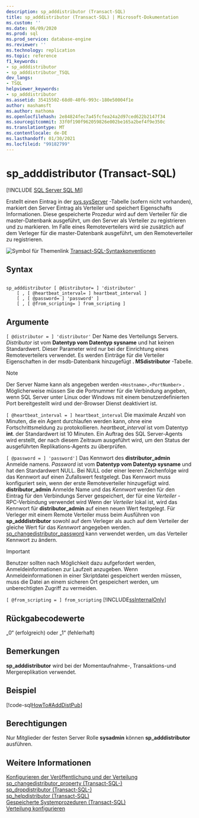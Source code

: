 ```yaml
---
description: sp_adddistributor (Transact-SQL)
title: sp_adddistributor (Transact-SQL) | Microsoft-Dokumentation
ms.custom: ''
ms.date: 06/09/2020
ms.prod: sql
ms.prod_service: database-engine
ms.reviewer: ''
ms.technology: replication
ms.topic: reference
f1_keywords:
- sp_adddistributor
- sp_adddistributor_TSQL
dev_langs:
- TSQL
helpviewer_keywords:
- sp_adddistributor
ms.assetid: 35415502-68d0-40f6-993c-180e50004f1e
author: mashamsft
ms.author: mathoma
ms.openlocfilehash: 2e84824fec7a45fcfea24a2d97ced622b2147f34
ms.sourcegitcommit: 33f0f190f962059826e002be165a2bef4f9e350c
ms.translationtype: MT
ms.contentlocale: de-DE
ms.lasthandoff: 01/30/2021
ms.locfileid: "99182799"
---
```

# <a name="sp_adddistributor-transact-sql"></a>sp_adddistributor (Transact-SQL)
[!INCLUDE [SQL Server SQL MI](../../includes/applies-to-version/sql-asdbmi.md)]

  Erstellt einen Eintrag in der [sys.sysServer](../../relational-databases/system-compatibility-views/sys-sysservers-transact-sql.md) -Tabelle (sofern nicht vorhanden), markiert den Server Eintrag als Verteiler und speichert Eigenschafts Informationen. Diese gespeicherte Prozedur wird auf dem Verteiler für die master-Datenbank ausgeführt, um den Server als Verteiler zu registrieren und zu markieren. Im Falle eines Remoteverteilers wird sie zusätzlich auf dem Verleger für die master-Datenbank ausgeführt, um den Remoteverteiler zu registrieren.  
  
 ![Symbol für Themenlink](../../database-engine/configure-windows/media/topic-link.gif "Symbol für Themenlink") [Transact-SQL-Syntaxkonventionen](../../t-sql/language-elements/transact-sql-syntax-conventions-transact-sql.md)  
  
## <a name="syntax"></a>Syntax  
  
```  
  
sp_adddistributor [ @distributor= ] 'distributor'   
    [ , [ @heartbeat_interval= ] heartbeat_interval ]   
    [ , [ @password= ] 'password' ]   
    [ , [ @from_scripting= ] from_scripting ]  
```  
  
## <a name="arguments"></a>Argumente  
`[ @distributor = ] 'distributor'` Der Name des Verteilungs Servers. *Distributor* ist vom **Datentyp vom Datentyp sysname** und hat keinen Standardwert. Dieser Parameter wird nur bei der Einrichtung eines Remoteverteilers verwendet. Es werden Einträge für die Verteiler Eigenschaften in der msdb-Datenbank hinzugefügt **. MSdistributor** -Tabelle.  

> [!NOTE]
> Der Server Name kann als angegeben werden `<Hostname>,<PortNumber>` . Möglicherweise müssen Sie die Portnummer für die Verbindung angeben, wenn SQL Server unter Linux oder Windows mit einem benutzerdefinierten Port bereitgestellt wird und der-Browser Dienst deaktiviert ist.

`[ @heartbeat_interval = ] heartbeat_interval` Die maximale Anzahl von Minuten, die ein Agent durchlaufen werden kann, ohne eine Fortschrittsmeldung zu protokollieren. *heartbeat_interval* ist vom Datentyp **int**. der Standardwert ist 10 Minuten. Ein Auftrag des SQL Server-Agents wird erstellt, der nach diesem Zeitraum ausgeführt wird, um den Status der ausgeführten Replikations-Agents zu überprüfen.  
  
`[ @password = ] 'password']` Das Kennwort des **distributor_admin** Anmelde namens. *Password* ist vom **Datentyp vom Datentyp sysname** und hat den Standardwert NULL. Bei NULL oder einer leeren Zeichenfolge wird das Kennwort auf einen Zufallswert festgelegt. Das Kennwort muss konfiguriert sein, wenn der erste Remoteverteiler hinzugefügt wird. **distributor_admin** Anmelde Name und das *Kennwort* werden für den Eintrag für den Verbindungs Server gespeichert, der für eine *Verteiler* -RPC-Verbindung verwendet wird Wenn der *Verteiler* lokal ist, wird das Kennwort für **distributor_admin** auf einen neuen Wert festgelegt. Für Verleger mit einem Remote Verteiler muss beim Ausführen von **sp_adddistributor** sowohl auf dem Verleger als auch auf dem Verteiler der gleiche Wert für das *Kennwort* angegeben werden. [sp_changedistributor_password](../../relational-databases/system-stored-procedures/sp-changedistributor-password-transact-sql.md) kann verwendet werden, um das Verteiler Kennwort zu ändern.  
  
> [!IMPORTANT]  
>  Benutzer sollten nach Möglichkeit dazu aufgefordert werden, Anmeldeinformationen zur Laufzeit anzugeben. Wenn Anmeldeinformationen in einer Skriptdatei gespeichert werden müssen, muss die Datei an einem sicheren Ort gespeichert werden, um unberechtigten Zugriff zu vermeiden.  
  
`[ @from_scripting = ] from_scripting` [!INCLUDE[ssInternalOnly](../../includes/ssinternalonly-md.md)]  
  
## <a name="return-code-values"></a>Rückgabecodewerte  
 „0“ (erfolgreich) oder „1“ (fehlerhaft)  
  
## <a name="remarks"></a>Bemerkungen  
 **sp_adddistributor** wird bei der Momentaufnahme-, Transaktions-und Mergereplikation verwendet.  
  
## <a name="example"></a>Beispiel  
 [!code-sql[HowTo#AddDistPub](../../relational-databases/replication/codesnippet/tsql/sp-adddistributor-transa_1.sql)]  
  
## <a name="permissions"></a>Berechtigungen  
 Nur Mitglieder der festen Server Rolle **sysadmin** können **sp_adddistributor** ausführen.  
  
## <a name="see-also"></a>Weitere Informationen  
 [Konfigurieren der Veröffentlichung und der Verteilung](../../relational-databases/replication/configure-publishing-and-distribution.md)   
 [sp_changedistributor_property &#40;Transact-SQL-&#41;](../../relational-databases/system-stored-procedures/sp-changedistributor-property-transact-sql.md)   
 [sp_dropdistributor &#40;Transact-SQL-&#41;](../../relational-databases/system-stored-procedures/sp-dropdistributor-transact-sql.md)   
 [sp_helpdistributor &#40;Transact-SQL&#41;](../../relational-databases/system-stored-procedures/sp-helpdistributor-transact-sql.md)   
 [Gespeicherte Systemprozeduren &#40;Transact-SQL&#41;](../../relational-databases/system-stored-procedures/system-stored-procedures-transact-sql.md)   
 [Verteilung konfigurieren](../../relational-databases/replication/configure-distribution.md)  
  
  
